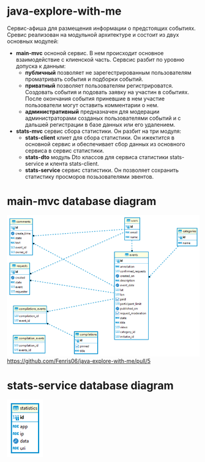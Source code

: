 # java-explore-with-me
Сервис-афиша для размещения информации о предстоящих событиях. Сревис реализован на модульной архитектуре и состоит из двух основных модулей:
* **main-mvc** осноной сервис. В нем происходит основное взаимодействие с клиенской часть. Сервсис разбит по уровню допуска к данным:
    * **публичный** позволяет не зарегестрированным пользователям проматривать события и подборки событий.
    * **приватный** позволяет пользователям регистрироватся. Создовать события и подовать заявку на участин в событиях. После окончания события  приневшие в нем участие пользователи могут оставить комментарии о нем.
    * **административный** предназначен для модерации администраторами созданых пользователями событий и с дальшей регистрации в базе данных или его удалением.
* **stats-mvc** сервис сбора статистики. Он разбит на три модуля:
    * **stats-client** клиет для сбора статистики. Он ижектится в основной сервис и обеспечивает сбор данных из основного сервиса в сервис статистики.
    * **stats-dto** модуль Dto классов для сервиса статистики stats-service и клента stats-client.
    * **stats-service** сервис статистики. Он позволяет сохранить статистику просморов позьзователями эвентов.
# main-mvc database diagram
![database diagram](https://github.com/Fenris06/java-explore-with-me/blob/main/mainmvc%20-%20public.png)
https://github.com/Fenris06/java-explore-with-me/pull/5
# stats-service database diagram
![database diagram](https://github.com/Fenris06/java-explore-with-me/blob/main/statsmvc%20-%20public.png)
